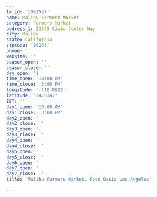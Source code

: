 ```yaml
---
fm_id: '1001537'
name: Malibu Farmers Market
category: Farmers Market
address_1: 23525 Civic Center Way
city: Malibu
state: California
zipcode: '90265'
phone: ''
website: ''
season_open: ''
season_close: ''
day_open: '1'
time_open: '10:00 AM'
time_close: '3:00 PM'
longitude: '-118.6912'
latitude: '34.0347'
EBT: ''
day1_open: '10:00 AM'
day1_close: '3:00 PM'
day2_open: ''
day2_close: ''
day3_open: ''
day3_close: ''
day4_open: ''
day4_close: ''
day5_open: ''
day5_close: ''
day6_open: ''
day7_open: ''
day7_close: ''
title: 'Malibu Farmers Market, Food Oasis Los Angeles'

---
```


